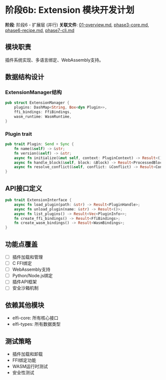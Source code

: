 # 阶段6b: Extension 模块开发计划

**阶段**: 阶段6 - 扩展层 (并行)
**关联文件**: [01-overview.md](./01-overview.md), [phase3-core.md](./phase3-core.md), [phase6-recipe.md](./phase6-recipe.md), [phase7-cli.md](./phase7-cli.md)

## 模块职责
插件系统实现、多语言绑定、WebAssembly支持。

## 数据结构设计

### ExtensionManager结构
```rust
pub struct ExtensionManager {
    plugins: DashMap<String, Box<dyn Plugin>>,
    ffi_bindings: FfiBindings,
    wasm_runtime: WasmRuntime,
}
```

### Plugin trait
```rust
pub trait Plugin: Send + Sync {
    fn name(&self) -> &str;
    fn version(&self) -> &str;
    async fn initialize(&mut self, context: PluginContext) -> Result<()>;
    async fn handle_block(&self, block: &Block) -> Result<ProcessedBlock>;
    async fn resolve_conflict(&self, conflict: &Conflict) -> Result<ConflictResolution>;
}
```

## API接口定义

```rust
pub trait ExtensionInterface {
    async fn load_plugin(path: &str) -> Result<PluginHandle>;
    async fn unload_plugin(name: &str) -> Result<()>;
    async fn list_plugins() -> Result<Vec<PluginInfo>>;
    fn create_ffi_bindings() -> Result<FfiBindings>;
    fn create_wasm_bindings() -> Result<WasmBindings>;
}
```

## 功能点覆盖
- [ ] 插件加载和管理
- [ ] C FFI绑定
- [ ] WebAssembly支持
- [ ] Python/Node.js绑定
- [ ] 插件API框架
- [ ] 安全沙箱机制

## 依赖其他模块
- elfi-core: 所有核心接口
- elfi-types: 所有数据类型

## 测试策略
- 插件加载和卸载
- FFI绑定功能
- WASM运行时测试
- 安全性测试